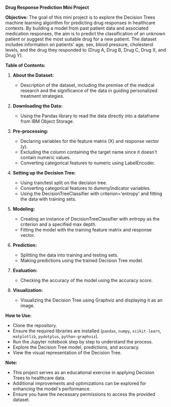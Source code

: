 **Drug Response Prediction Mini Project**

**Objective:**
The goal of this mini project is to explore the Decision Trees machine learning algorithm for predicting drug responses in healthcare contexts. By building a model from past patient data and associated medication responses, the aim is to predict the classification of an unknown patient or suggest the most suitable drug for a new patient. The dataset includes information on patients' age, sex, blood pressure, cholesterol levels, and the drug they responded to (Drug A, Drug B, Drug C, Drug X, and Drug Y).

**Table of Contents:**
1. **About the Dataset:**
   - Description of the dataset, including the premise of the medical research and the significance of the data in guiding personalized treatment strategies.

2. **Downloading the Data:**
   - Using the Pandas library to read the data directly into a dataframe from IBM Object Storage.

3. **Pre-processing:**
   - Declaring variables for the feature matrix (X) and response vector (y).
   - Excluding the column containing the target name since it doesn't contain numeric values.
   - Converting categorical features to numeric using LabelEncoder.

4. **Setting up the Decision Tree:**
   - Using train/test split on the decision tree.
   - Converting categorical features to dummy/indicator variables.
   - Using the DecisionTreeClassifier with criterion='entropy' and fitting the data with training sets.

5. **Modeling:**
   - Creating an instance of DecisionTreeClassifier with entropy as the criterion and a specified max depth.
   - Fitting the model with the training feature matrix and response vector.

6. **Prediction:**
   - Splitting the data into training and testing sets.
   - Making predictions using the trained Decision Tree model.

7. **Evaluation:**
   - Checking the accuracy of the model using the accuracy score.

8. **Visualization:**
   - Visualizing the Decision Tree using Graphviz and displaying it as an image.

**How to Use:**
- Clone the repository.
- Ensure the required libraries are installed (`pandas`, `numpy`, `scikit-learn`, `matplotlib`, `pydotplus`, `python-graphviz`).
- Run the Jupyter notebook step by step to understand the process.
- Explore the Decision Tree model, predictions, and accuracy.
- View the visual representation of the Decision Tree.

**Note:**
- This project serves as an educational exercise in applying Decision Trees to healthcare data.
- Additional improvements and optimizations can be explored for enhancing the model's performance.
- Ensure you have the necessary permissions to access the provided dataset.
